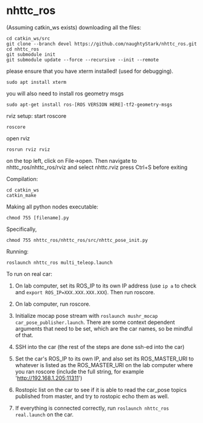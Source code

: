 # nhttc_ros
(Assuming catkin_ws exists)
downloading all the files:
```
cd catkin_ws/src
git clone --branch devel https://github.com/naughtyStark/nhttc_ros.git
cd nhttc_ros
git submodule init
git submodule update --force --recursive --init --remote

```
please ensure that you have xterm installed! (used for debugging).
```
sudo apt install xterm
```
you will also need to install ros geometry msgs
```
sudo apt-get install ros-[ROS VERSION HERE]-tf2-geometry-msgs
```
rviz setup:
start roscore
```
roscore
```
open rviz 
```
rosrun rviz rviz
```
on the top left, click on File->open. Then navigate to nhttc_ros/nhttc_ros/rviz and select nhttc.rviz 
press Ctrl+S before exiting

Compilation:
```
cd catkin_ws
catkin_make
```
Making all python nodes executable:
```
chmod 755 [filename].py
```
Specifically, 
```
chmod 755 nhttc_ros/nhttc_ros/src/nhttc_pose_init.py
```
Running:
```
roslaunch nhttc_ros multi_teleop.launch
```

To run on real car:

1. On lab computer, set its ROS_IP to its own IP address (use `ip a` to check and `export ROS_IP=XXX.XXX.XXX.XXX`). Then run roscore.

2. On lab computer, run roscore.

3. Initialize mocap pose stream with `roslaunch mushr_mocap car_pose_publisher.launch`. There are some context dependent arguments that need to be set, which are the car names, so be mindful of that.

4. SSH into the car (the rest of the steps are done ssh-ed into the car)

5. Set the car's ROS_IP to its own IP, and also set its ROS_MASTER_URI to whatever is listed as the ROS_MASTER_URI on the lab computer where you ran roscore (include the full string, for example 'http://192.168.1.205:11311')

6. Rostopic list on the car to see if it is able to read the car_pose topics published from master, and try to rostopic echo them as well.

7. If everything is connected correctly, run `roslaunch nhttc_ros real.launch` on the car.

